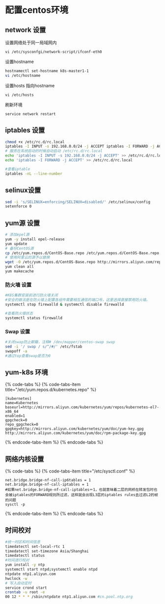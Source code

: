 # 配置centos环境

## network 设置

设置网络处于同一局域网内

`vi /etc/sysconfgi/network-script/ifconf-eth0`

设置hostname

```bash
hostnamectl set-hostname k8s-master1-1
vi /etc/hostname
```

设置hosts 指向hostname

`vi /etc/hosts` 

刷新环境

`service network restart`



## iptables 设置

```bash
chmod +x /etc/rc.d/rc.local 
iptables -I INPUT -s 192.168.0.0/24 -j ACCEPT iptables -I FORWARD -j ACCEPT 
# 服务在系统启动的时候自动启动 /etc/rc.d/rc.local
echo 'iptables -I INPUT -s 192.168.0.0/24 -j ACCEPT' >> /etc/rc.d/rc.local 
echo 'iptables -I FORWARD -j ACCEPT' >> /etc/rc.d/rc.local

#查看iptable
iptables -nL --line-number
```

## selinux设置

```bash
sed -i 's/SELINUX=enforcing/SELINUX=disabled/' /etc/selinux/config
setenforce 0
```

## yum源 设置

```bash
# 添加epel源
yum -y install epel-release
yum update
# 备份CentOS源
cp /etc/yum.repos.d/CentOS-Base.repo /etc/yum.repos.d/CentOS-Base.repo.back
# 使用阿里云的源予以替换
wget -O /etc/yum.repos.d/CentOS-Base.repo http://mirrors.aliyun.com/repo/Centos-7.repo
yum clean all 
yum makecache
```

### 防火墙 设置

```bash
#K8S集群安装前进行防火墙关闭
#安全的做法是在防火墙上配置各组件需要相互通信的端口号，这里选择直接禁用防火墙。
systemctl stop firewalld & systemctl disable firewalld

#查看防火墙状态
systemctl status firewalld
```

### Swap 设置

```bash
#关闭swap防止颠簸，注释# /dev/mapper/centos-swap swap 
sed -i '/ swap / s/^/#/' /etc/fstab
swapoff -a
#通过top查看swap是否为0
```

## yum-k8s 环境

{% code-tabs %}
{% code-tabs-item title="/etc/yum.repos.d/kubernetes.repo" %}
```text
[kubernetes]
name=Kubernetes
baseurl=http://mirrors.aliyun.com/kubernetes/yum/repos/kubernetes-el7-x86_64
enabled=1
gpgcheck=0
repo_gpgcheck=0
gpgkey=http://mirrors.aliyun.com/kubernetes/yum/doc/yum-key.gpg http://mirrors.aliyun.com/kubernetes/yum/doc/rpm-package-key.gpg
```
{% endcode-tabs-item %}
{% endcode-tabs %}

## 网络内核设置

{% code-tabs %}
{% code-tabs-item title="/etc/sysctl.conf" %}
```text
net.bridge.bridge-nf-call-ip6tables = 1
net.bridge.bridge-nf-call-iptables = 1
#如果net.bridge.bridge-nf-call-iptables＝1，也就意味着二层的网桥在转发包时也会被iptables的FORWARD规则所过滤，这样就会出现L3层的iptables rules去过滤L2的帧的问题
sysctl -p
```
{% endcode-tabs-item %}
{% endcode-tabs %}

## 时间校对

```bash
#统一时区和时间信息
timedatectl set-local-rtc 1 
timedatectl set-timezone Asia/Shanghai 
timedatectl status
#时间进行校对
yum install -y ntp
systemctl start ntpd;systemctl enable ntpd
ntpdate ntp1.aliyun.com
hwclock -w
# 写入自动定时
service crond start
crontab -u root -e
00 12 * * * /sbin/ntpdate ntp1.aliyun.com #cn.pool.ntp.org
```



